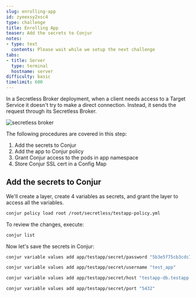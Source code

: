 ```yaml
---
slug: enrolling-app
id: zyeexsy2xsc4
type: challenge
title: Enrolling App
teaser: Add the secrets to Conjur
notes:
- type: text
  contents: Please wait while we setup the next challenge
tabs:
- title: Server
  type: terminal
  hostname: server
difficulty: basic
timelimit: 600
---
```

In a Secretless Broker deployment, when a client needs access to a Target Service it doesn't try to make a direct connection. Instead, it sends the request through its Secretless Broker.

![secretless broker](https://docs.conjur.org/Latest/en/Content/Resources/Images/secretless_architecture.svg)

The following procedures are covered in this step:

1. Add the secrets to Conjur
2. Add the app to Conjur policy
3. Grant Conjur access to the pods in app namespace
4. Store Conjur SSL cert in a Config Map

## Add the secrets to Conjur

We'll create a layer, create 4 variables as secrets, and grant the layer to access all the variables.

```bash
conjur policy load root /root/secretless/testapp-policy.yml
```

To review the changes, execute:

```bash
conjur list
```

Now let's save the secrets in Conjur:

```bash
conjur variable values add app/testapp/secret/password "5b3e5f75cb3cdc725fe40318"
```

```bash
conjur variable values add app/testapp/secret/username "test_app"
```

```bash
conjur variable values add app/testapp/secret/host "testapp-db.testapp.svc.cluster.local"
```

```bash
conjur variable values add app/testapp/secret/port "5432"
```
